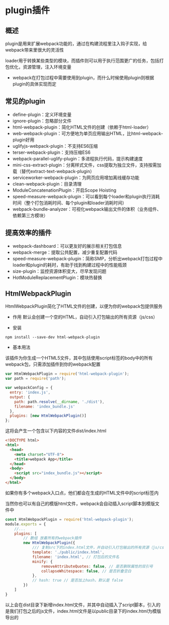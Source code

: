 # plugin插件
## 概述
plugin是用来扩展webpack功能的，通过在构建流程里注入钩子实现，给webpack带来里很大的灵活性<br>

loader用于转换某些类型的模块，而插件则可以用于执行范围更广的任务，包括打包优化，资源管理，注入环境变量

* webpack在打包过程中需要使用到plugin，而什么时候使用plugin则根据plugin的具体实现而定

## 常见的plugin
* define-plugin：定义环境变量<br>
* ignore-plugin：忽略部分文件<br>
* html-webpack-plugin：简化HTML文件的创建（依赖于html-loader）<br>
* web-webpack-plugin：可方便地为单页应用输出HTML，比html-webpack-plugin好用<br>
* uglifyjs-webpack-plugin：不支持ES6压缩<br>
* terser-webpack-plugin：支持压缩ES6<br>
* webpack-parallel-uglify-plugin：多进程执行代码，提示构建速度<br>
* mini-css-extract-plugin：分离样式文件，css提取为独立文件，支持按需加载（替代extract-text-webpack-plugin）<br>
* serviceworker-webpack-plugin：为网页应用增加离线缓存功能<br>
* clean-webpack-plugin：目录清理<br>
* ModuleConcatenationPlugin：开启Scope Hoisting<br>
* speed-measure-webpack-plugin：可以看到每个loader和plugin执行消耗时间（整个打包消耗时间、每个plugin和loader消耗时间）<br>
* webpack-bundle-analyzer：可视化webpack输出文件的体积（业务组件、依赖第三方模块）

## 提高效率的插件
* webpack-dashboard：可以更友好的展示相关打包信息<br>
* webpack-merge：提取公共配置，减少重复配置代码<br>
* speed-measure-webpack-plugin：简称SMP，分析出webpack打包过程中loader和plugin的耗时，有助于找到构建过程中的性能瓶颈<br>
* size-plugin：监控资源体积变大，尽早发现问题<br>
* HotModuleReplacementPlugin：模块热替换<br>

## HtmlWebpackPlugin
HtmlWebpackPlugin简化了HTML文件的创建，以便为你的webpack包提供服务

* 作用
默认会创建一个空的HTML，自动引入打包输出的所有资源（js/css）

* 安装
```
npm install --save-dev html-webpack-plugin
```

* 基本用法

该插件为你生成一个HTML5文件，其中包括使用script标签的body中的所有webpack包，只需添加插件到你的webpack配置

````js
var HtmlWebpackPlugin = require('html-webpack-plugin');
var path = require('path');

var webpackConfig = {
  entry: 'index.js',
  output: {
    path: path.resolve(__dirname, './dist'),
    filename: 'index_bundle.js'
  },
  plugins: [new HtmlWebpackPlugin()]
};
````

这将会产生一个包含以下内容的文件dist/index.html
```html
<!DOCTYPE html>
<html>
  <head>
    <meta charset="UTF-8">
    <title>webpack App</title>
  </head>
  <body>
    <script src="index_bundle.js"></script>
  </body>
</html>
```
如果你有多个webpack入口点，他们都会在生成的HTML文件中的script标签内

当然你也可以有自己的模版html文件，webpack会自动插入script脚本到模版文件中

```js
const HtmlWebpackPlugin = require('html-webpack-plugin');
module.exports = {
    //...
    plugins: [
        // 数组 放着所有的webpack插件
        new HtmlWebpackPlugin({
            /// 复制src下的index.html文件，并自动引入打包输出的所有资源（js/css）
            template: './public/index.html',
            filename: 'index.html', // 打包后的文件名
            minify: {
                removeAttributeQuotes: false, // 是否删除属性的双引号
                collapseWhitespace: false, // 是否折叠空白
            },
            // hash: true // 是否加上hash，默认是 false
        })
    ]
}
```
以上会在dist目录下新增index.html文件，并其中自动插入了script脚本，引入的是我们打包之后的js文件，index.html文件是以public目录下的index.html为模版导出的




